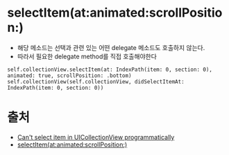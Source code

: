 # selectItem(at:animated:scrollPosition:)
- 해당 메소드는 선택과 관련 있는 어떤 delegate 메소드도 호출하지 않는다.
- 따라서 필요한 delegate method를 직접 호출해야한다
```
self.collectionView.selectItem(at: IndexPath(item: 0, section: 0), animated: true, scrollPosition: .bottom)
self.collectionView(self.collectionView, didSelectItemAt: IndexPath(item: 0, section: 0))
```

# 출처
- [Can't select item in UICollectionView programmatically](https://stackoverflow.com/questions/45412881/cant-select-item-in-uicollectionview-programmatically)
- [selectItem(at:animated:scrollPosition:)](https://developer.apple.com/documentation/uikit/uicollectionview/1618057-selectitem)
